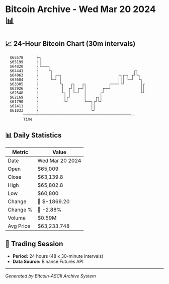 # Bitcoin Archive - Wed Mar 20 2024 📊

## 📈 24-Hour Bitcoin Chart (30m intervals)

```
  $65578      ┼┐                                               
  $65199      ┤│                                               
  $64820      ┤└───┐                                           
  $64441      ┤    └┐                                    ┌┐    
  $64063      ┤     │ ┌─┐                         ┌┐┌─┐ ┌┘└┐   
  $63684      ┤     └─┘ │                         │││ └─┘  └┐  
  $63305      ┤         └┐   ┌┐   ┌┐          ┌───┘└┘       │┌ 
  $62926      ┤          │  ┌┘│ ┌─┘│       ┌──┘             ││ 
  $62548      ┤          └┐ │ └─┘  │      ┌┘                └┘ 
  $62169      ┤           │┌┘      │    ┌┐│                    
  $61790      ┤           └┘       └──┐┌┘└┘                    
  $61411      ┤                       ││                       
  $61033      ┤                       └┘                       
        ────────────────────────────────────────────────→
        Time
```

## 📊 Daily Statistics

| Metric | Value |
|--------|-------|
| Date | Wed Mar 20 2024 |
| Open | $65,009 |
| Close | $63,139.8 |
| High | $65,802.8 |
| Low | $60,800 |
| Change | 🔴 $-1869.20 |
| Change % | 🔴 -2.88% |
| Volume | $0.59M |
| Avg Price | $63,233.748 |

## 📅 Trading Session

- **Period:** 24 hours (48 x 30-minute intervals)
- **Data Source:** Binance Futures API

---
*Generated by Bitcoin-ASCII Archive System*
